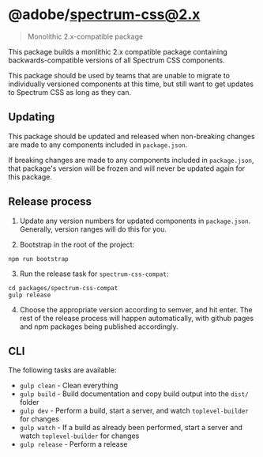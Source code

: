 # @adobe/spectrum-css@2.x
> Monolithic 2.x-compatible package

This package builds a monlithic 2.x compatible package containing backwards-compatible versions of all Spectrum CSS components.

This package should be used by teams that are unable to migrate to individually versioned components at this time, but still want to get updates to Spectrum CSS as long as they can.

## Updating

This package should be updated and released when non-breaking changes are made to any components included in `package.json`.

If breaking changes are made to any components included in `package.json`, that package's version will be frozen and will never be updated again for this package.

## Release process

1. Update any version numbers for updated components in `package.json`. Generally, version ranges will do this for you.

2. Bootstrap in the root of the project:

```
npm run bootstrap
```

3. Run the release task for `spectrum-css-compat`:

```
cd packages/spectrum-css-compat
gulp release
```

4. Choose the appropriate version according to semver, and hit enter. The rest of the release process will happen automatically, with github pages and npm packages being published accordingly.

## CLI

The following tasks are available:

* `gulp clean` - Clean everything
* `gulp build` - Build documentation and copy build output into the `dist/` folder
* `gulp dev` - Perform a build, start a server, and watch `toplevel-builder` for changes
* `gulp watch` - If a build as already been performed, start a server and watch `toplevel-builder` for changes
* `gulp release` - Perform a release
